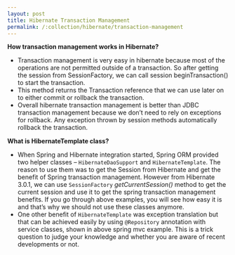 ```yaml
---
layout: post
title: Hibernate Transaction Management
permalink: /:collection/hibernate/transaction-management
---
```


**How transaction management works in Hibernate?**  
-	Transaction management is very easy in hibernate because most of the operations are not permitted outside of a transaction. So after getting the session from SessionFactory, we can call session beginTransaction() to start the transaction.
-	This method returns the Transaction reference that we can use later on to either commit or rollback the transaction.
-	Overall hibernate transaction management is better than JDBC transaction management because we don’t need to rely on exceptions for rollback. Any exception thrown by session methods automatically rollback the transaction.

**What is HibernateTemplate class?**  
-	When Spring and Hibernate integration started, Spring ORM provided two helper classes – `HibernateDaoSupport` and `HibernateTemplate`. The reason to use them was to get the Session from Hibernate and get the benefit of Spring transaction management. However from Hibernate 3.0.1, we can use `SessionFactory` *getCurrentSession()* method to get the current session and use it to get the spring transaction management benefits. If you go through above examples, you will see how easy it is and that’s why we should not use these classes anymore.
-	One other benefit of `HibernateTemplate` was exception translation but that can be achieved easily by using `@Repository` annotation with service classes, shown in above spring mvc example. This is a trick question to judge your knowledge and whether you are aware of recent developments or not.
